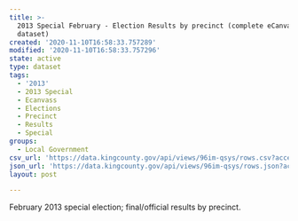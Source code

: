 ```yaml
---
title: >-
  2013 Special February - Election Results by precinct (complete eCanvass
  dataset)
created: '2020-11-10T16:58:33.757289'
modified: '2020-11-10T16:58:33.757296'
state: active
type: dataset
tags:
  - '2013'
  - 2013 Special
  - Ecanvass
  - Elections
  - Precinct
  - Results
  - Special
groups:
  - Local Government
csv_url: 'https://data.kingcounty.gov/api/views/96im-qsys/rows.csv?accessType=DOWNLOAD'
json_url: 'https://data.kingcounty.gov/api/views/96im-qsys/rows.json?accessType=DOWNLOAD'
layout: post

---
```

February 2013 special election; final/official results by precinct.
